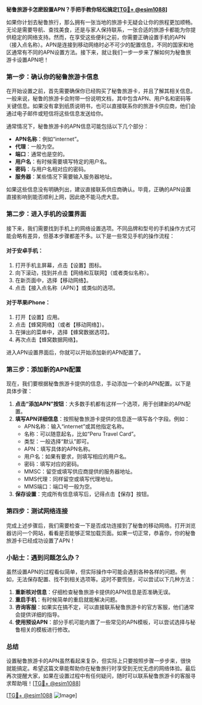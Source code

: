 **秘鲁旅游卡怎麽設置APN？手把手教你轻松搞定[[TG💪+ @esim1088](https://t.me/s/esim1088)]**

如果你计划去秘鲁旅行，那么拥有一张当地的旅游卡无疑会让你的旅程更加顺畅。无论是需要导航、查找美食，还是与家人保持联系，一张合适的旅游卡都能为你提供稳定的网络支持。然而，在享受这些便利之前，你需要正确设置手机的APN（接入点名称）。APN是连接到移动网络时必不可少的配置信息，不同的国家和地区通常有不同的APN设置方法。接下来，就让我们一步一步来了解如何为秘鲁旅游卡设置APN吧！

### 第一步：确认你的秘鲁旅游卡信息

在开始设置之前，首先需要确保你已经购买了秘鲁旅游卡，并且了解其相关信息。一般来说，秘鲁的旅游卡会附带一份说明文档，其中包含APN、用户名和密码等关键信息。如果没有拿到纸质说明书，也可以直接联系你的旅游卡供应商，他们会通过电子邮件或短信将这些信息发送给你。

通常情况下，秘鲁旅游卡的APN信息可能包括以下几个部分：
- **APN名称**：例如“internet”。
- **代理**：一般为空。
- **端口**：通常也是空的。
- **用户名**：有时候需要填写特定的用户名。
- **密码**：与用户名相对应的密码。
- **服务器**：某些情况下需要输入服务器地址。

如果这些信息没有明确列出，建议直接联系供应商确认。毕竟，正确的APN设置直接影响到能否顺利上网，因此绝不能马虎大意。

### 第二步：进入手机的设置界面

接下来，我们需要找到手机上的网络设置选项。不同品牌和型号的手机操作方式可能会略有差异，但基本步骤都差不多。以下是一些常见手机的操作流程：

#### 对于安卓手机：
1. 打开手机主屏幕，点击【设置】图标。
2. 向下滚动，找到并点击【网络和互联网】（或者类似名称）。
3. 在新页面中，选择【移动网络】。
4. 点击【接入点名称（APN）】或类似的选项。

#### 对于苹果iPhone：
1. 打开【设置】应用。
2. 点击【蜂窝网络】（或者【移动网络】）。
3. 在弹出的菜单中，选择【蜂窝数据选项】。
4. 再次点击【蜂窝数据网络】。

进入APN设置界面后，你就可以开始添加新的APN配置了。

### 第三步：添加新的APN配置

现在，我们要根据秘鲁旅游卡提供的信息，手动添加一个新的APN配置。以下是具体步骤：

1. **点击“添加APN”按钮**：大多数手机都有这样一个选项，用于创建新的APN配置。
2. **填写APN详细信息**：按照秘鲁旅游卡提供的信息逐一填写各个字段。例如：
   - APN名称：输入“internet”或其他指定名称。
   - 名称：可以随意起名，比如“Peru Travel Card”。
   - 类型：一般选择“默认”即可。
   - APN：填写具体的APN名称。
   - 用户名：如果有要求，则填写相应的用户名。
   - 密码：填写对应的密码。
   - MMSC：留空或填写供应商提供的服务器地址。
   - MMS代理：同样留空或填写代理地址。
   - MMS端口：端口号一般为空。
3. **保存设置**：完成所有信息填写后，记得点击【保存】按钮。

### 第四步：测试网络连接

完成上述步骤后，我们需要检查一下是否成功连接到了秘鲁的移动网络。打开浏览器访问一个网站，看看是否能够正常加载页面。如果一切正常，恭喜你，你的秘鲁旅游卡已经成功设置了APN！

### 小贴士：遇到问题怎么办？

虽然设置APN的过程看似简单，但实际操作中可能会遇到各种各样的问题。例如，无法保存配置、找不到相关选项等。这时不要慌张，可以尝试以下几种方法：

1. **重新核对信息**：仔细检查秘鲁旅游卡提供的APN信息是否准确无误。
2. **重启手机**：有时候简单的重启就能解决问题。
3. **咨询客服**：如果实在搞不定，可以直接联系秘鲁旅游卡的官方客服，他们通常会提供详细的指导。
4. **使用预设APN**：部分手机可能内置了一些常见的APN模板，可以尝试选择与秘鲁相关的模板进行修改。

### 总结

设置秘鲁旅游卡的APN虽然看起来复杂，但实际上只要按照步骤一步步来，很快就能搞定。希望这篇文章能帮助你在秘鲁旅行时享受到无忧无虑的网络体验。最后再次提醒大家，如果在设置过程中有任何疑问，随时可以联系秘鲁旅游卡的客服寻求帮助哦！[[TG💪+ @esim1088](https://t.me/s/esim1088)]

[[TG💪+ @esim1088](https://t.me/s/esim1088) ![Image](https://i.postimg.cc/4NQfJmqS/Snipaste-2025-05-13-00-14-12.png)]